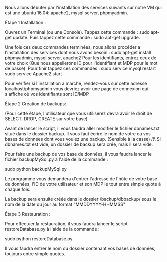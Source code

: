 Nous allons débuter par l'installation des services suivants sur notre VM qui est une ubuntu 16.04: apache2, mysql server, phpmyadmin.

Étape 1 Installation : 

Ouvrez un Terminal (ou une Console). Tappez cette commande : sudo apt-get update. Puis tappez cette commande : sudo apt-get upgrade.

Une fois ces deux commandes terminées, nous allons procéder a l'installation des services dont nous avons besoin : sudo apt-get install phpmyadmin, mysql server, apache2
Pour les identifiants, entrez ceux de votre choix (Que nous appellerons ID pour l'identifiant et MDP pour le mot de passe).
Pour finir tappez ces commandes : sudo service mysql restart
								sudo service Apache2 start

Pour vérifier si l'installation a marché, rendez-vous sur cette adresse localhost/phpmyadmin vous devriez avoir une page de connexion qui s'affiche où vos identifiants sont ID/MDP


Étape 2 Création de backups:

(Pour cette étape, l'utilisateur que vous utiliserez devra avoir le droit de SELECT, DROP, CREATE sur votre base)

Avant de lancer le script, il vous faudra aller modifier le fichier dbnames.txt situé dans le dossier backup. Il vous faut écrire le nom de votre ou vos bases de données dont vous voulez une backup. (Sensible à la casse)
/!\ Si dbnames.txt est vide, un dossier de backup sera créé, mais il sera vide.

Pour faire une backup de vos base de données, il vous faudra lancer le fichier backupMySql.py à l'aide de la commande :

sudo python backupMySql.py

Le programme vous demandera d'entrer l'adresse de l'hôte de votre base de données, l'ID de votre utilisateur et son MDP le tout entre simple quote à chaque fois.

La backup sera ensuite créée dans le dossier /backup/dbbackup/ sous le nom de la date du jour au format "MMDDYYYY-HHMMSS"

Étape 3 Restauration : 

Pour effectuer la restauration, il vous faudra lancer le script restoreDatabase.py à l'aide de la commande :

sudo python restoreDatabase.py

Il vous faudra entrer le nom du dossier contenant vos bases de données, toujours entre simple quotes.
